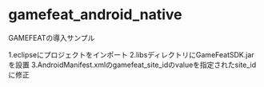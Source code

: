 gamefeat_android_native
=======================

GAMEFEATの導入サンプル

1.eclipseにプロジェクトをインポート
2.libsディレクトリにGameFeatSDK.jarを設置
3.AndroidManifest.xmlのgamefeat_site_idのvalueを指定されたsite_idに修正
